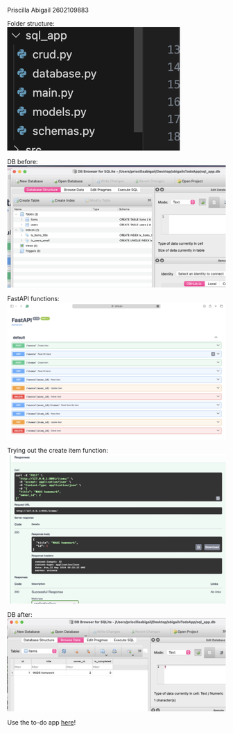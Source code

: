 Priscilla Abigail 2602109883

Folder structure:
![](/assets/structure.png)

DB before:
![](/assets/dbBefore.png)

FastAPI functions:
![](/assets/fastAPI.png)

Trying out the create item function:
![](/assets/fastAPItry.png)

DB after:
![](/assets/dbAFter.png)

Use the to-do app [here](https://abigails-todo-app.vercel.app/)!
